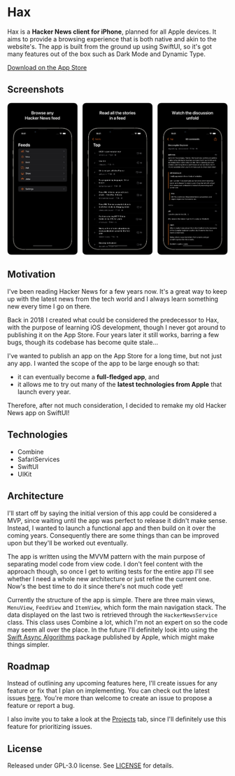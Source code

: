 # Hax
Hax is a **Hacker News client for iPhone**, planned for all Apple devices. It aims to provide a browsing experience that is both native and akin to the website's. The app is built from the ground up using SwiftUI, so it's got many features out of the box such as Dark Mode and Dynamic Type.

[Download on the App Store](https://apps.apple.com/us/app/hax-for-hacker-news/id1635164814)

## Screenshots
![Screenshots](/Assets/screenshots.png)

## Motivation
I've been reading Hacker News for a few years now. It's a great way to keep up with the latest news from the tech world and I always learn something new every time I go on there.

Back in 2018 I created what could be considered the predecessor to Hax, with the purpose of learning iOS development, though I never got around to publishing it on the App Store. Four years later it still works, barring a few bugs, though its codebase has become quite stale...

I've wanted to publish an app on the App Store for a long time, but not just any app. I wanted the scope of the app to be large enough so that:
- it can eventually become a **full-fledged app**, and
- it allows me to try out many of the **latest technologies from Apple** that launch every year.

Therefore, after not much consideration, I decided to remake my old Hacker News app on SwiftUI!

## Technologies

- Combine
- SafariServices
- SwiftUI
- UIKit

## Architecture
I'll start off by saying the initial version of this app could be considered a MVP, since waiting until the app was perfect to release it didn't make sense. Instead, I wanted to launch a functional app and then build on it over the coming years. Consequently there are some things than can be improved upon but they'll be worked out eventually.

The app is written using the MVVM pattern with the main purpose of separating model code from view code. I don't feel content with the approach though, so once I get to writing tests for the entire app I'll see whether I need a whole new architecture or just refine the current one. Now's the best time to do it since there's not much code yet!

Currently the structure of the app is simple. There are three main views, `MenuView`, `FeedView` and `ItemView`, which form the main navigation stack. The data displayed on the last two is retrieved through the `HackerNewsService` class. This class uses Combine a lot, which I'm not an expert on so the code may seem all over the place. In the future I'll definitely look into using the [Swift Async Algorithms](https://github.com/apple/swift-async-algorithms) package published by Apple, which might make things simpler.

## Roadmap
Instead of outlining any upcoming features here, I'll create issues for any feature or fix that I plan on implementing. You can check out the latest issues [here](https://github.com/lui5fl/hax/issues). You're more than welcome to create an issue to propose a feature or report a bug.

I also invite you to take a look at the [Projects](https://github.com/lui5fl/hax/projects) tab, since I'll definitely use this feature for prioritizing issues.

## License
Released under GPL-3.0 license. See [LICENSE](/LICENSE) for details.
